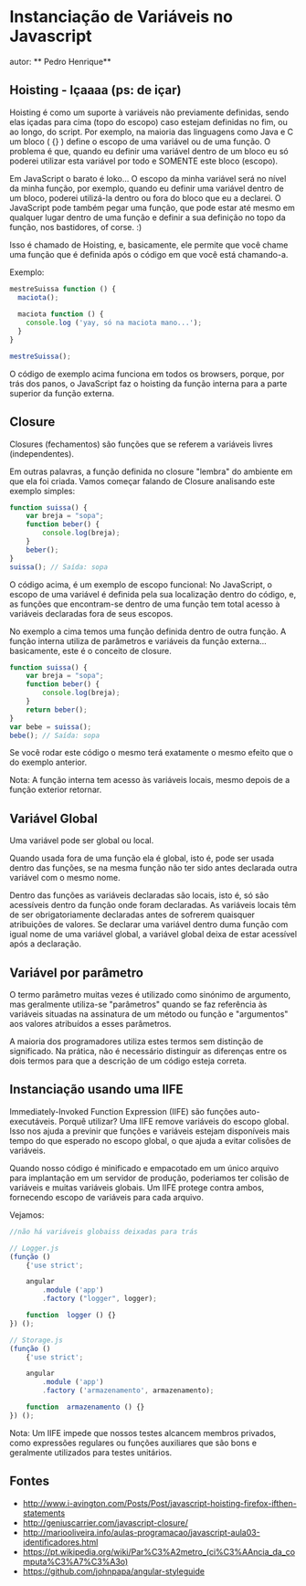 # Instanciação de Variáveis no Javascript
autor: ** Pedro Henrique**

## Hoisting - Içaaaa (ps: de içar)

Hoisting é como um suporte à variáveis não previamente definidas, sendo elas içadas para cima (topo do escopo) caso estejam definidas no fim, ou ao longo, do script. Por exemplo, na maioria das linguagens como Java e C um bloco ( {} ) define o escopo de uma variável ou de uma função. O problema é que, quando eu definir uma variável dentro de um bloco eu só poderei utilizar esta variável por todo e SOMENTE este bloco (escopo). 

Em JavaScript o barato é loko... O escopo da minha variável será no nível da minha função, por exemplo, quando eu definir uma variável dentro de um bloco, poderei utilizá-la dentro ou fora do bloco que eu a declarei.
O JavaScript pode também pegar uma função, que pode estar até mesmo em qualquer lugar dentro de uma função e definir a sua definição no topo da função, nos bastidores, of corse. :)

Isso é chamado de Hoisting, e, basicamente, ele permite que você chame uma função que é definida após o código em que você está chamando-a.


Exemplo:
```js
mestreSuissa function () {
  maciota();
  
  maciota function () {
    console.log ('yay, só na maciota mano...');
  }
}

mestreSuissa();
```

O código de exemplo acima funciona em todos os browsers, porque, por trás dos panos, o JavaScript faz o hoisting da função interna para a parte superior da função externa.

## Closure

Closures (fechamentos) são funções que se referem a variáveis livres (independentes).

Em outras palavras, a função definida no closure "lembra" do ambiente em que ela foi criada.
Vamos começar falando de Closure analisando este exemplo simples:

```js
function suissa() {
    var breja = "sopa";
    function beber() {
        console.log(breja);
    }
    beber();
}
suissa(); // Saída: sopa
```

O código acima, é um exemplo de escopo funcional: No JavaScript, o escopo de uma variável é definida pela sua localização dentro do código, e, as funções que encontram-se dentro de uma função tem total acesso à variáveis declaradas fora de seus escopos.

No exemplo a cima temos uma função definida dentro de outra função. A função interna utiliza de parâmetros e variáveis da função externa… basicamente, este é o conceito de closure.
 
```js
function suissa() {
    var breja = "sopa";
    function beber() {
        console.log(breja);
    }
    return beber();
}
var bebe = suissa();
bebe(); // Saída: sopa
```

Se você rodar este código o mesmo terá exatamente o mesmo efeito que o do exemplo anterior.

Nota: A função interna tem acesso às variáveis locais, mesmo depois de a função exterior retornar.



	
## Variável Global

Uma variável pode ser global ou local.

Quando usada fora de uma função ela é global, isto é, pode ser usada dentro das funções, se na mesma função não ter sido antes declarada outra variável com o mesmo nome.

Dentro das funções as variáveis declaradas são locais, isto é, só são acessíveis dentro da função onde foram declaradas. As variáveis locais têm de ser obrigatoriamente declaradas antes de sofrerem quaisquer atribuições de valores. Se declarar uma variável dentro duma função com igual nome de uma variável global, a variável global deixa de estar acessível após a declaração.

## Variável por parâmetro

O termo parâmetro muitas vezes é utilizado como sinónimo de argumento, mas geralmente utiliza-se "parâmetros" quando se faz referência às variáveis situadas na assinatura de um método ou função e "argumentos" aos valores atribuídos a esses parâmetros.

A maioria dos programadores utiliza estes termos sem distinção de significado. Na prática, não é necessário distinguir as diferenças entre os dois termos para que a descrição de um código esteja correta.

## Instanciação usando uma IIFE

Immediately-Invoked Function Expression (IIFE) são funções auto-executáveis.
Porquê utilizar? Uma IIFE remove variáveis do escopo global. Isso nos ajuda a previnir que funções e variáveis estejam disponíveis mais tempo do que esperado no escopo global, o que ajuda a evitar colisões de variáveis.

Quando nosso código é minificado e empacotado em um único arquivo para implantação em um servidor de produção, poderiamos ter colisão de variáveis e muitas variáveis globais. Um IIFE protege contra ambos, fornecendo escopo de variáveis para cada arquivo.

Vejamos:

```js
//não há variáveis globaiss deixadas para trás 

// Logger.js 
(função ()
    {'use strict';

    angular
        .module ('app')
        .factory ("logger", logger);

    function  logger () {}
}) ();

// Storage.js 
(função ()
    {'use strict';

    angular
        .module ('app')
        .factory ('armazenamento', armazenamento);

    function  armazenamento () {}
}) ();
```

Nota: Um IIFE impede que nossos testes alcancem membros privados, como expressões regulares ou funções auxiliares que são bons e geralmente utilizados para testes unitários.

## Fontes

* http://www.i-avington.com/Posts/Post/javascript-hoisting-firefox-ifthen-statements
* http://geniuscarrier.com/javascript-closure/
* http://mariooliveira.info/aulas-programacao/javascript-aula03-identificadores.html
* https://pt.wikipedia.org/wiki/Par%C3%A2metro_(ci%C3%AAncia_da_computa%C3%A7%C3%A3o)
* https://github.com/johnpapa/angular-styleguide
